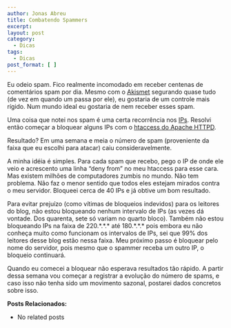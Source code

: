 ```yaml
---
author: Jonas Abreu
title: Combatendo Spammers
excerpt:
layout: post
category:
  - Dicas
tags:
  - Dicas
post_format: [ ]
---
```

Eu odeio spam. Fico realmente incomodado em receber centenas de comentários spam por dia. Mesmo com o [Akismet][1] segurando quase tudo (de vez em quando um passa por ele), eu gostaria de um controle mais rígido. Num mundo ideal eu gostaria de nem receber esses spam.

Uma coisa que notei nos spam é uma certa recorrência nos [IPs][2]. Resolvi então começar a bloquear alguns IPs com o [htaccess do Apache HTTPD][3].

Resultado? Em uma semana e meia o número de spam (proveniente da faixa que eu escolhi para atacar) caiu consideravelmente.

A minha idéia é simples. Para cada spam que recebo, pego o IP de onde ele veio e acrescento uma linha “deny from” no meu htaccess para esse cara. Mas existem milhões de computadores zumbis no mundo. Não tem problema. Não faz o menor sentido que todos eles estejam mirados contra o meu servidor. Bloqueei cerca de 40 IPs e já obtive um bom resultado.

Para evitar prejuízo (como vítimas de bloqueios indevidos) para os leitores do blog, não estou bloqueando nenhum intervalo de IPs (as vezes dá vontade. Dos quarenta, sete só variam no quarto bloco). Também não estou bloqueando IPs na faixa de 220.\*.\*.* até 180.\*.\*.* pois embora eu não conheça muito como funcionam os intervalos de IPs, sei que 99% dos leitores desse blog estão nessa faixa. Meu próximo passo é bloquear pelo nome do servidor, pois mesmo que o spammer receba um outro IP, o bloqueio continuará.

Quando eu comecei a bloquear não esperava resultados tão rápido. A partir dessa semana vou começar a registrar a evolução do número de spams, e caso isso não tenha sido um movimento sazonal, postarei dados concretos sobre isso.

**Posts Relacionados:** 
*   No related posts












 [1]: http://akismet.com/
 [2]: http://en.wikipedia.org/wiki/IP_address
 [3]: http://httpd.apache.org/docs/1.3/howto/htaccess.html





